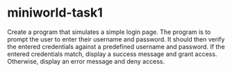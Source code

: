 # miniworld-task1
Create a  program that simulates a simple login page. The program  is to prompt the user to enter their username and password. It should then verify the  entered credentials against a predefined username and password. If the entered  credentials match, display a success message and grant access. Otherwise, display an  error message and deny access.
